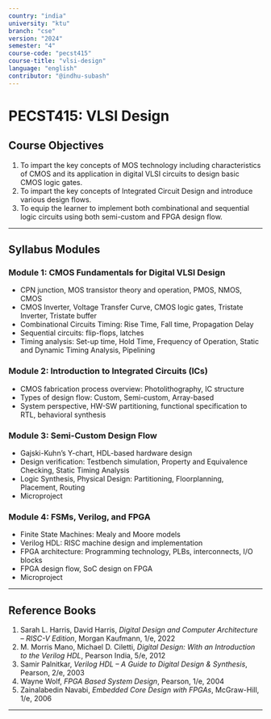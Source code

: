 ```yaml
---
country: "india"
university: "ktu"
branch: "cse"
version: "2024"
semester: "4"
course-code: "pecst415"
course-title: "vlsi-design"
language: "english"
contributor: "@indhu-subash"
---
```


# PECST415: VLSI Design

## Course Objectives

1. To impart the key concepts of MOS technology including characteristics of CMOS and its application in digital VLSI circuits to design basic CMOS logic gates.  
2. To impart the key concepts of Integrated Circuit Design and introduce various design flows.  
3. To equip the learner to implement both combinational and sequential logic circuits using both semi-custom and FPGA design flow.  

---

## Syllabus Modules

### Module 1: CMOS Fundamentals for Digital VLSI Design
- CPN junction, MOS transistor theory and operation, PMOS, NMOS, CMOS  
- CMOS Inverter, Voltage Transfer Curve, CMOS logic gates, Tristate Inverter, Tristate buffer  
- Combinational Circuits Timing: Rise Time, Fall time, Propagation Delay  
- Sequential circuits: flip-flops, latches  
- Timing analysis: Set-up time, Hold Time, Frequency of Operation, Static and Dynamic Timing Analysis, Pipelining  

### Module 2: Introduction to Integrated Circuits (ICs)
- CMOS fabrication process overview: Photolithography, IC structure  
- Types of design flow: Custom, Semi-custom, Array-based  
- System perspective, HW-SW partitioning, functional specification to RTL, behavioral synthesis  

### Module 3: Semi-Custom Design Flow
- Gajski-Kuhn’s Y-chart, HDL-based hardware design  
- Design verification: Testbench simulation, Property and Equivalence Checking, Static Timing Analysis  
- Logic Synthesis, Physical Design: Partitioning, Floorplanning, Placement, Routing  
- Microproject

### Module 4: FSMs, Verilog, and FPGA
- Finite State Machines: Mealy and Moore models  
- Verilog HDL: RISC machine design and implementation  
- FPGA architecture: Programming technology, PLBs, interconnects, I/O blocks  
- FPGA design flow, SoC design on FPGA  
- Microproject
---

## Reference Books

1. Sarah L. Harris, David Harris, *Digital Design and Computer Architecture – RISC-V Edition*, Morgan Kaufmann, 1/e, 2022  
2. M. Morris Mano, Michael D. Ciletti, *Digital Design: With an Introduction to the Verilog HDL*, Pearson India, 5/e, 2012  
3. Samir Palnitkar, *Verilog HDL – A Guide to Digital Design & Synthesis*, Pearson, 2/e, 2003  
4. Wayne Wolf, *FPGA Based System Design*, Pearson, 1/e, 2004  
5. Zainalabedin Navabi, *Embedded Core Design with FPGAs*, McGraw-Hill, 1/e, 2006  

---

